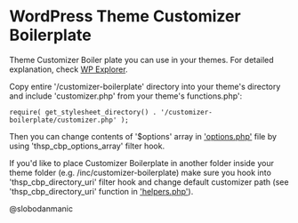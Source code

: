 WordPress Theme Customizer Boilerplate
=================================================

Theme Customizer Boiler plate you can use in your themes. For detailed explanation, check [WP Explorer][1].

Copy entire '/customizer-boilerplate' directory into your theme's directory and include 'customizer.php' from your theme's functions.php':

    require( get_stylesheet_directory() . '/customizer-boilerplate/customizer.php' );

Then you can change contents of '$options' array in ['options.php'][2] file by using 'thsp_cbp_options_array' filter hook.

If you'd like to place Customizer Boilerplate in another folder inside your theme folder (e.g. /inc/customizer-boilerplate) make sure you hook into 'thsp_cbp_directory_uri' filter hook and change default customizer path (see 'thsp_cbp_directory_uri' function in ['helpers.php'][3]).

@slobodanmanic

  [1]: http://www.wpexplorer.com/theme-customizer-boilerplate/
  [2]: customizer-boilerplate/options.php#L28
  [3]: customizer-boilerplate/helpers.php#L9